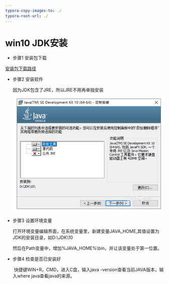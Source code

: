 ```yaml
---
typora-copy-images-to: ./
typora-root-url: ./
---
```


# win10 JDK安装

- 步骤1 安装包下载

[安装包下载路径](https://www.oracle.com/technetwork/java/javase/downloads/index.html)

- 步骤2 安装软件

  因为JDK包含了JRE，所以JRE不用再单独安装

  ![JDK安装图1](JDK安装图1.png)

- 步骤3 设置环境变量

  ​	打开环境变量编辑界面，在系统变量里，新建变量JAVA_HOME,其值设置为JDK的安装目录，如D:\JDK\10

  然后在Path变量中，增加%JAVA_HOME%\bin，并让该变量处于第一位置。

- 步骤4 检查是否已安装好

  ​	快捷键WIN+R，CMD，进入C盘，输入java -version查看当前JAVA版本，输入where java查看java的来源。

